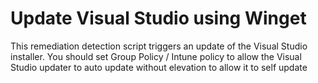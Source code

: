# Update Visual Studio using Winget

This remediation detection script triggers an update of the Visual Studio installer.  You should set Group Policy / Intune policy to allow the Visual Studio updater to auto update without elevation to allow it to self update